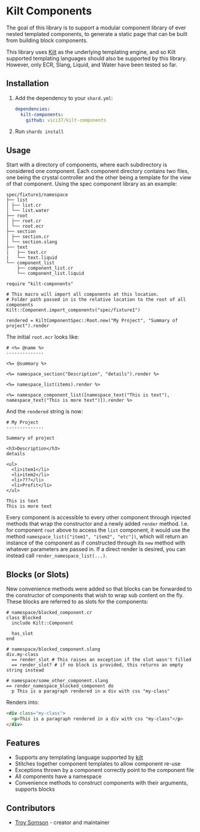 # Kilt Components

The goal of this library is to support a modular component library of ever nested templated components, to generate a static page that can be built from building block components.

This library uses [Kilt](https://github.com/jeromegn/kilt) as the underlying templating engine, and so Kilt supported templating languages should also be supported by this library. However, only ECR, Slang, Liquid, and Water have been tested so far.

## Installation

1. Add the dependency to your `shard.yml`:

   ```yaml
   dependencies:
     kilt-components:
       github: vici37/kilt-components
   ```

2. Run `shards install`

## Usage

Start with a directory of components, where each subdirectory is considered one component. Each component directory contains two files, one being the crystal controller and the other being a template for the view of that component. Using the spec component library as an example:

```
spec/fixture1/namespace
├── list
│ ├── list.cr
│ └── list.water
├── root
│ ├── root.cr
│ └── root.ecr
├── section
│ ├── section.cr
│ └── section.slang
├── text
|   ├── text.cr
|   └── text.liquid
└── component_list
    ├── component_list.cr
    └── component_list.liquid

```

```crystal
require "kilt-components"

# This macro will import all components at this location.
# Folder path passed in is the relative location to the root of all components
Kilt::Component.import_components("spec/fixture1")

rendered = KiltComponentSpec::Root.new("My Project", "Summary of project").render
```

The initial `root.ecr` looks like:
```crystal
# <%= @name %>
--------------

<%= @summary %>

<%= namespace_section("Description", "details").render %>

<%= namespace_list(items).render %>

<%= namespace_component_list([namespace_text("This is text"), namespace_text("This is more text")]).render %>
```

And the `rendered` string is now:
```
# My Project
--------------

Summary of project

<h3>Description</h3>
details

<ul>
  <li>item1</li>
  <li>item2</li>
  <li>???</li>
  <li>Profit</li>
</ul>

This is text
This is more text
```

Every component is accessible to every other component through injected methods that wrap
the constructor and a newly added `render` method. I.e. for component `root` above to
access the `list` component, it would use the method `namespace_list(["item1", "item2", "etc"])`,
which will return an instance of the component as if constructed through its `new` method with whatever parameters
are passed in. If a direct render is desired, you can instead call `render_namespace_list(...)`.

## Blocks (or Slots)

New convenience methods were added so that blocks can be forwarded to the constructor of components
that wish to wrap sub content on the fly. These blocks are referred to as slots for the components:

```crystal
# namespace/blocked_component.cr
class Blocked
  include Kilt::Component

  has_slot
end

# namespace/blocked_component.slang
div.my-class
  == render_slot # This raises an exception if the slot wasn't filled
  == render_slot? # if no block is provided, this returns an empty string instead

# namespace/some_other_component.slang
== render_namespace_blocked_component do
  p This is a paragraph rendered in a div with css "my-class"
```

Renders into:

```html
<div class="my-class">
  <p>This is a paragraph rendered in a div with css "my-class"</p>
</div>
```

## Features

* Supports any templating language supported by [kilt](https://github.com/jeromegn/kilt)
* Stitches together component templates to allow component re-use
* Exceptions thrown by a component correctly point to the component file
* All components have a namespace
* Convenience methods to construct components with their arguments, supports blocks

## Contributors

- [Troy Sornson](https://github.com/your-github-user) - creator and maintainer
